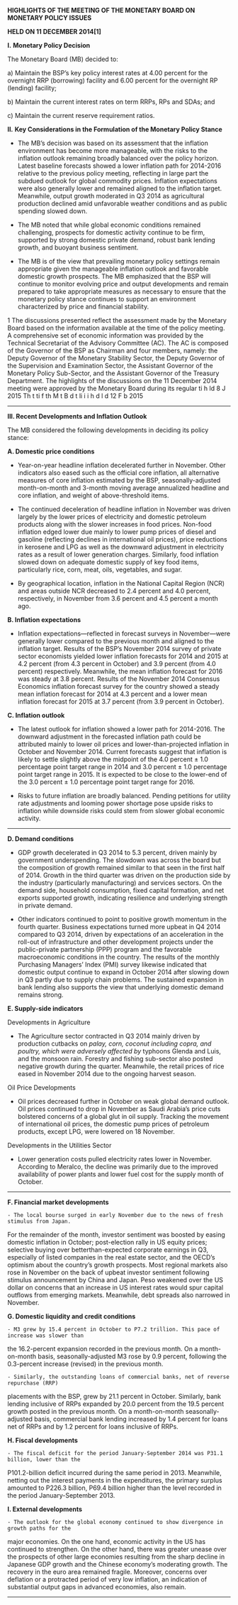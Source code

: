 **HIGHLIGHTS OF THE MEETING OF THE MONETARY BOARD ON MONETARY POLICY ISSUES**

**HELD ON 11 DECEMBER 2014[1]**


**I.** **Monetary Policy Decision**

The Monetary Board (MB) decided to:

a) Maintain the BSP’s key policy interest rates at 4.00 percent for the overnight RRP
(borrowing) facility and 6.00 percent for the overnight RP (lending) facility;

b) Maintain the current interest rates on term RRPs, RPs and SDAs; and

c) Maintain the current reserve requirement ratios.

**II.** **Key Considerations in the Formulation of the Monetary Policy Stance**

  - The MB’s decision was based on its assessment that the inflation environment has become
more manageable, with the risks to the inflation outlook remaining broadly balanced over
the policy horizon. Latest baseline forecasts showed a lower inflation path for 2014-2016
relative to the previous policy meeting, reflecting in large part the subdued outlook for
global commodity prices. Inflation expectations were also generally lower and remained
aligned to the inflation target. Meanwhile, output growth moderated in Q3 2014 as
agricultural production declined amid unfavorable weather conditions and as public
spending slowed down.

  - The MB noted that while global economic conditions remained challenging, prospects for
domestic activity continue to be firm, supported by strong domestic private demand,
robust bank lending growth, and buoyant business sentiment.

  - The MB is of the view that prevailing monetary policy settings remain appropriate given
the manageable inflation outlook and favorable domestic growth prospects. The MB
emphasized that the BSP will continue to monitor evolving price and output developments
and remain prepared to take appropriate measures as necessary to ensure that the
monetary policy stance continues to support an environment characterized by price and
financial stability.

1 The discussions presented reflect the assessment made by the Monetary Board based on the information available at the time of the policy
meeting. A comprehensive set of economic information was provided by the Technical Secretariat of the Advisory Committee (AC). The AC is
composed of the Governor of the BSP as Chairman and four members, namely: the Deputy Governor of the Monetary Stability Sector, the Deputy
Governor of the Supervision and Examination Sector, the Assistant Governor of the Monetary Policy Sub-Sector, and the Assistant Governor of the
Treasury Department. The highlights of the discussions on the 11 December 2014 meeting were approved by the Monetary Board during its regular
ti h ld 8 J 2015 Th t ti f th M t B d t li i i h d l d 12 F b 2015


-----

**III.   Recent Developments and Inflation Outlook**

The MB considered the following developments in deciding its policy stance:

**A. Domestic price conditions**

  - Year-on-year headline inflation decelerated further in November. Other indicators also
eased such as the official core inflation, all alternative measures of core inflation estimated
by the BSP, seasonally-adjusted month-on-month and 3-month moving average annualized
headline and core inflation, and weight of above-threshold items.

  - The continued deceleration of headline inflation in November was driven largely by the
lower prices of electricity and domestic petroleum products along with the slower
increases in food prices. Non-food inflation edged lower due mainly to lower pump prices
of diesel and gasoline (reflecting declines in international oil prices), price reductions in
kerosene and LPG as well as the downward adjustment in electricity rates as a result of
lower generation charges. Similarly, food inflation slowed down on adequate domestic
supply of key food items, particularly rice, corn, meat, oils, vegetables, and sugar.

  - By geographical location, inflation in the National Capital Region (NCR) and areas outside
NCR decreased to 2.4 percent and 4.0 percent, respectively, in November from 3.6 percent
and 4.5 percent a month ago.

**B.  Inflation expectations**

  - Inflation expectations—reflected in forecast surveys in November—were generally lower
compared to the previous month and aligned to the inflation target. Results of the BSP’s
November 2014 survey of private sector economists yielded lower inflation forecasts for
2014 and 2015 at 4.2 percent (from 4.3 percent in October) and 3.9 percent (from
4.0 percent) respectively. Meanwhile, the mean inflation forecast for 2016 was steady at
3.8 percent. Results of the November 2014 Consensus Economics inflation forecast survey
for the country showed a steady mean inflation forecast for 2014 at 4.3 percent and a
lower mean inflation forecast for 2015 at 3.7 percent (from 3.9 percent in October).

**C.  Inflation outlook**

  - The latest outlook for inflation showed a lower path for 2014-2016. The downward
adjustment in the forecasted inflation path could be attributed mainly to lower oil prices
and lower-than-projected inflation in October and November 2014. Current forecasts
suggest that inflation is likely to settle slightly above the midpoint of the
4.0 percent ± 1.0 percentage point target range in 2014 and 3.0 percent ± 1.0 percentage
point target range in 2015. It is expected to be close to the lower-end of the
3.0 percent ± 1.0 percentage point target range for 2016.

  - Risks to future inflation are broadly balanced. Pending petitions for utility rate adjustments
and looming power shortage pose upside risks to inflation while downside risks could stem
from slower global economic activity.


-----

**D. Demand conditions**

  - GDP growth decelerated in Q3 2014 to 5.3 percent, driven mainly by government
underspending. The slowdown was across the board but the composition of growth
remained similar to that seen in the first half of 2014. Growth in the third quarter was
driven on the production side by the industry (particularly manufacturing) and services
sectors. On the demand side, household consumption, fixed capital formation, and net
exports supported growth, indicating resilience and underlying strength in private
demand.

  - Other indicators continued to point to positive growth momentum in the fourth quarter.
Business expectations turned more upbeat in Q4 2014 compared to Q3 2014, driven by
expectations of an acceleration in the roll-out of infrastructure and other development
projects under the public-private partnership (PPP) program and the favorable
macroeconomic conditions in the country. The results of the monthly Purchasing
Managers’ Index (PMI) survey likewise indicated that domestic output continue to expand
in October 2014 after slowing down in Q3 partly due to supply chain problems. The
sustained expansion in bank lending also supports the view that underlying domestic
demand remains strong.

**E.  Supply-side indicators**

Developments in Agriculture

  - The Agriculture sector contracted in Q3 2014 mainly driven by production cutbacks on
_palay, corn, coconut including copra, and poultry, which were adversely affected by_
typhoons Glenda and Luis, and the monsoon rain. Forestry and fishing sub-sector also
posted negative growth during the quarter. Meanwhile, the retail prices of rice eased in
November 2014 due to the ongoing harvest season.

Oil Price Developments

  - Oil prices decreased further in October on weak global demand outlook. Oil prices
continued to drop in November as Saudi Arabia’s price cuts bolstered concerns of a global
glut in oil supply. Tracking the movement of international oil prices, the domestic pump
prices of petroleum products, except LPG, were lowered on 18 November.

Developments in the Utilities Sector

  - Lower generation costs pulled electricity rates lower in November. According to Meralco,
the decline was primarily due to the improved availability of power plants and lower fuel
cost for the supply month of October.


-----

**F. Financial market developments**

    - The local bourse surged in early November due to the news of fresh stimulus from Japan.

For the remainder of the month, investor sentiment was boosted by easing domestic
inflation in October; post-election rally in US equity prices; selective buying over betterthan-expected corporate earnings in Q3, especially of listed companies in the real estate
sector, and the OECD’s optimism about the country’s growth prospects. Most regional
markets also rose in November on the back of upbeat investor sentiment following
stimulus announcement by China and Japan. Peso weakened over the US dollar on
concerns that an increase in US interest rates would spur capital outflows from emerging
markets. Meanwhile, debt spreads also narrowed in November.

**G. Domestic liquidity and credit conditions**

    - M3 grew by 15.4 percent in October to P7.2 trillion. This pace of increase was slower than

the 16.2-percent expansion recorded in the previous month. On a month-on-month basis,
seasonally-adjusted M3 rose by 0.9 percent, following the 0.3-percent increase (revised) in
the previous month.

    - Similarly, the outstanding loans of commercial banks, net of reverse repurchase (RRP)
placements with the BSP, grew by 21.1 percent in October. Similarly, bank lending
inclusive of RRPs expanded by 20.0 percent from the 19.5 percent growth posted in the
previous month. On a month-on-month seasonally-adjusted basis, commercial bank
lending increased by 1.4 percent for loans net of RRPs and by 1.2 percent for loans
inclusive of RRPs.

**H.  Fiscal developments**

    - The fiscal deficit for the period January-September 2014 was P31.1 billion, lower than the

P101.2-billion deficit incurred during the same period in 2013. Meanwhile, netting out the
interest payments in the expenditures, the primary surplus amounted to P226.3 billion,
P69.4 billion higher than the level recorded in the period January-September 2013.

**I.  External developments**

    - The outlook for the global economy continued to show divergence in growth paths for the
major economies. On the one hand, economic activity in the US has continued to
strengthen. On the other hand, there was greater unease over the prospects of other large
economies resulting from the sharp decline in Japanese GDP growth and the Chinese
economy’s moderating growth. The recovery in the euro area remained fragile. Moreover,
concerns over deflation or a protracted period of very low inflation, an indication of
substantial output gaps in advanced economies, also remain.


-----

